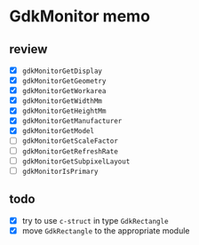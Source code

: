 GdkMonitor memo
================

review
------

* [x] `gdkMonitorGetDisplay`
* [x] `gdkMonitorGetGeometry`
* [x] `gdkMonitorGetWorkarea`
* [x] `gdkMonitorGetWidthMm`
* [x] `gdkMonitorGetHeightMm`
* [x] `gdkMonitorGetManufacturer`
* [x] `gdkMonitorGetModel`
* [ ] `gdkMonitorGetScaleFactor`
* [ ] `gdkMonitorGetRefreshRate`
* [ ] `gdkMonitorGetSubpixelLayout`
* [ ] `gdkMonitorIsPrimary`

todo
----

* [x] try to use `c-struct` in type `GdkRectangle`
* [x] move `GdkRectangle` to the appropriate module
